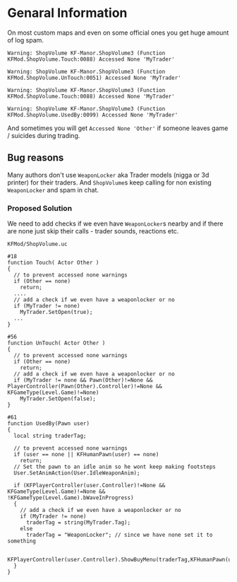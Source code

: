 # Genaral Information

On most custom maps and even on some official ones you get huge amount of log spam.

`Warning: ShopVolume KF-Manor.ShopVolume3 (Function KFMod.ShopVolume.Touch:0088) Accessed None 'MyTrader'`

`Warning: ShopVolume KF-Manor.ShopVolume3 (Function KFMod.ShopVolume.UnTouch:0051) Accessed None 'MyTrader'`

`Warning: ShopVolume KF-Manor.ShopVolume3 (Function KFMod.ShopVolume.Touch:0088) Accessed None 'MyTrader'`

`Warning: ShopVolume KF-Manor.ShopVolume3 (Function KFMod.ShopVolume.UsedBy:0099) Accessed None 'MyTrader'`

And sometimes you will get `Accessed None 'Other'` if someone leaves game / suicides during trading.

## Bug reasons

Many authors don't use `WeaponLocker` aka Trader models (nigga or 3d printer) for their traders. And `ShopVolume`s keep calling for non existing `WeaponLocker` and spam in chat.

### Proposed Solution

We need to add checks if we even have `WeaponLocker`s nearby and if there are none just skip their calls - trader sounds, reactions etc.

`KFMod/ShopVolume.uc`
```clike
#18
function Touch( Actor Other )
{
  // to prevent accessed none warnings
  if (Other == none)
    return;
  ....
  // add a check if we even have a weaponlocker or no
  if (MyTrader != none)
    MyTrader.SetOpen(true);
  ...
}

#56
function UnTouch( Actor Other )
{
  // to prevent accessed none warnings
  if (Other == none)
    return;
  // add a check if we even have a weaponlocker or no
  if (MyTrader != none && Pawn(Other)!=None && PlayerController(Pawn(Other).Controller)!=None && KFGameType(Level.Game)!=None)
    MyTrader.SetOpen(false);
}

#61
function UsedBy(Pawn user)
{
  local string traderTag;

  // to prevent accessed none warnings
  if (user == none || KFHumanPawn(user) == none)
    return;
  // Set the pawn to an idle anim so he wont keep making footsteps
  User.SetAnimAction(User.IdleWeaponAnim);

  if (KFPlayerController(user.Controller)!=None && KFGameType(Level.Game)!=None && !KFGameType(Level.Game).bWaveInProgress)
  {
    // add a check if we even have a weaponlocker or no
    if (MyTrader != none)
      traderTag = string(MyTrader.Tag);
    else
      traderTag = "WeaponLocker"; // since we have none set it to something

    KFPlayerController(user.Controller).ShowBuyMenu(traderTag,KFHumanPawn(user).MaxCarryWeight);
  }
}
```
